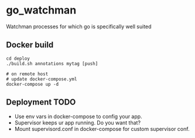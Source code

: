 # go_watchman
Watchman processes for which go is specifically well suited

## Docker build

```
cd deploy
./build.sh annotations mytag [push]

# on remote host
# update docker-compose.yml
docker-compose up -d
```

## Deployment TODO

* Use env vars in docker-compose to config your app.
* Supervisor keeps ur app running. Do you want that?
* Mount supervisord.conf in docker-compose for custom supervisor conf.